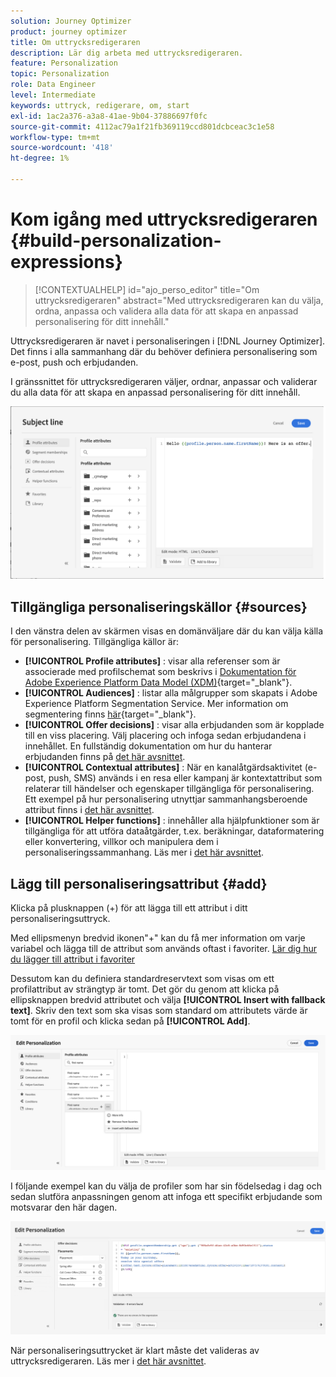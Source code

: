 ```yaml
---
solution: Journey Optimizer
product: journey optimizer
title: Om uttrycksredigeraren
description: Lär dig arbeta med uttrycksredigeraren.
feature: Personalization
topic: Personalization
role: Data Engineer
level: Intermediate
keywords: uttryck, redigerare, om, start
exl-id: 1ac2a376-a3a8-41ae-9b04-37886697f0fc
source-git-commit: 4112ac79a1f21fb369119ccd801dcbceac3c1e58
workflow-type: tm+mt
source-wordcount: '418'
ht-degree: 1%

---
```


# Kom igång med uttrycksredigeraren {#build-personalization-expressions}

>[!CONTEXTUALHELP]
>id="ajo_perso_editor"
>title="Om uttrycksredigeraren"
>abstract="Med uttrycksredigeraren kan du välja, ordna, anpassa och validera alla data för att skapa en anpassad personalisering för ditt innehåll."

Uttrycksredigeraren är navet i personaliseringen i [!DNL Journey Optimizer]. Det finns i alla sammanhang där du behöver definiera personalisering som e-post, push och erbjudanden.

I gränssnittet för uttrycksredigeraren väljer, ordnar, anpassar och validerar du alla data för att skapa en anpassad personalisering för ditt innehåll.

![](assets/perso_ee1.png)

## Tillgängliga personaliseringskällor {#sources}

I den vänstra delen av skärmen visas en domänväljare där du kan välja källa för personalisering. Tillgängliga källor är:

* **[!UICONTROL Profile attributes]** : visar alla referenser som är associerade med profilschemat som beskrivs i [Dokumentation för Adobe Experience Platform Data Model (XDM)](https://experienceleague.adobe.com/docs/experience-platform/xdm/home.html?lang=sv){target="_blank"}.
* **[!UICONTROL Audiences]** : listar alla målgrupper som skapats i Adobe Experience Platform Segmentation Service. Mer information om segmentering finns [här](https://experienceleague.adobe.com/docs/experience-platform/segmentation/home.html){target="_blank"}.
* **[!UICONTROL Offer decisions]** : visar alla erbjudanden som är kopplade till en viss placering. Välj placering och infoga sedan erbjudandena i innehållet. En fullständig dokumentation om hur du hanterar erbjudanden finns på [det här avsnittet](../offers/get-started/starting-offer-decisioning.md).
* **[!UICONTROL Contextual attributes]** : När en kanalåtgärdsaktivitet (e-post, push, SMS) används i en resa eller kampanj är kontextattribut som relaterar till händelser och egenskaper tillgängliga för personalisering. Ett exempel på hur personalisering utnyttjar sammanhangsberoende attribut finns i [det här avsnittet](personalization-use-case.md).
* **[!UICONTROL Helper functions]** : innehåller alla hjälpfunktioner som är tillgängliga för att utföra dataåtgärder, t.ex. beräkningar, dataformatering eller konvertering, villkor och manipulera dem i personaliseringssammanhang. Läs mer i [det här avsnittet](functions/functions.md).

## Lägg till personaliseringsattribut {#add}

Klicka på plusknappen (+) för att lägga till ett attribut i ditt personaliseringsuttryck.

Med ellipsmenyn bredvid ikonen&quot;+&quot; kan du få mer information om varje variabel och lägga till de attribut som används oftast i favoriter. [Lär dig hur du lägger till attribut i favoriter](personalization-favorites.md)

Dessutom kan du definiera standardreservtext som visas om ett profilattribut av strängtyp är tomt. Det gör du genom att klicka på ellipsknappen bredvid attributet och välja **[!UICONTROL Insert with fallback text]**. Skriv den text som ska visas som standard om attributets värde är tomt för en profil och klicka sedan på **[!UICONTROL Add]**.

![](assets/attribute-details.png)

I följande exempel kan du välja de profiler som har sin födelsedag i dag och sedan slutföra anpassningen genom att infoga ett specifikt erbjudande som motsvarar den här dagen.

![](assets/perso_ee2.png)

När personaliseringsuttrycket är klart måste det valideras av uttrycksredigeraren. Läs mer i [det här avsnittet](personalization-validation.md).

